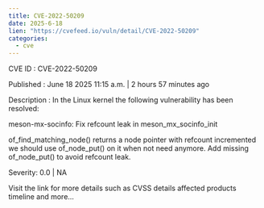 ```yaml
---
title: CVE-2022-50209
date: 2025-6-18
lien: "https://cvefeed.io/vuln/detail/CVE-2022-50209"
categories:
  - cve
---
```


CVE ID : CVE-2022-50209

Published :  June 18
2025
11:15 a.m. | 2 hours
57 minutes ago

Description : In the Linux kernel
the following vulnerability has been resolved:

meson-mx-socinfo: Fix refcount leak in meson_mx_socinfo_init

of_find_matching_node() returns a node pointer with refcount
incremented
we should use of_node_put() on it when not need anymore.
Add missing of_node_put() to avoid refcount leak.

Severity: 0.0 | NA

Visit the link for more details
such as CVSS details
affected products
timeline
and more...
